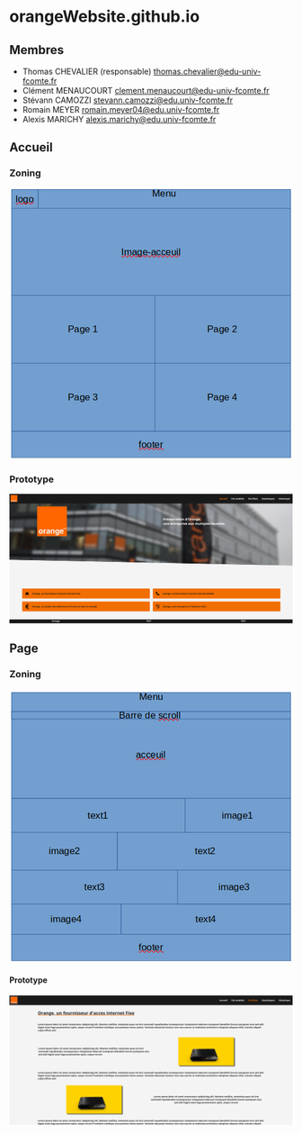 # orangeWebsite.github.io 

## Membres

- Thomas CHEVALIER (responsable) <thomas.chevalier@edu-univ-fcomte.fr>
- Clément MENAUCOURT <clement.menaucourt@edu-univ-fcomte.fr>
- Stévann CAMOZZI <stevann.camozzi@edu.univ-fcomte.fr>
- Romain MEYER <romain.meyer04@edu.univ-fcomte.fr>
- Alexis MARICHY <alexis.marichy@edu.univ-fcomte.fr>


## Accueil
### Zoning

![écran zoning](doc/ecran_accueil_zoning.png)

### Prototype
![écran de prototype](doc/ecran_accueil_prototype.png)



## Page

### Zoning
![écran de zoning](doc/ecran_page_zoning.png)

#### Prototype
![écran prototype](doc/ecran_page_prototype.png)
